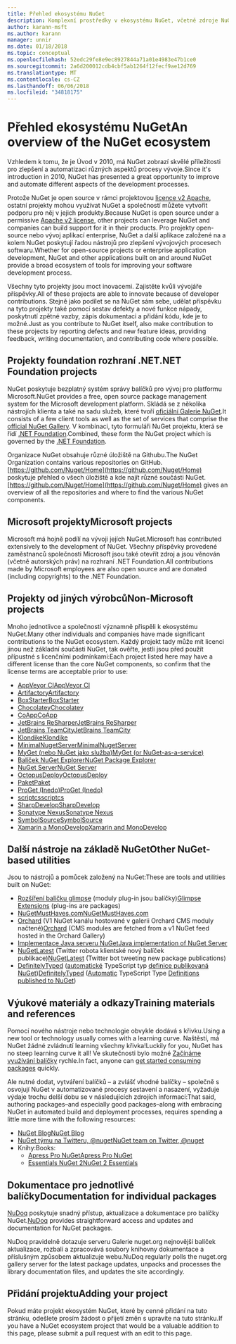 ```yaml
---
title: Přehled ekosystému NuGet
description: Komplexní prostředky v ekosystému NuGet, včetně zdroje NuGet, Microsoft NuGet projekty, nástrojů a školicích materiálů.
author: karann-msft
ms.author: karann
manager: unnir
ms.date: 01/18/2018
ms.topic: conceptual
ms.openlocfilehash: 52edc29fe8e9ec8927844a71a01e4983e47b1ce0
ms.sourcegitcommit: 2a6d200012cdb4cbf5ab1264f12fecf9ae12d769
ms.translationtype: MT
ms.contentlocale: cs-CZ
ms.lasthandoff: 06/06/2018
ms.locfileid: "34818175"
---
```

# <a name="an-overview-of-the-nuget-ecosystem"></a><span data-ttu-id="ae8e7-103">Přehled ekosystému NuGet</span><span class="sxs-lookup"><span data-stu-id="ae8e7-103">An overview of the NuGet ecosystem</span></span>

<span data-ttu-id="ae8e7-104">Vzhledem k tomu, že je Úvod v 2010, má NuGet zobrazí skvělé příležitosti pro zlepšení a automatizaci různých aspektů procesy vývoje.</span><span class="sxs-lookup"><span data-stu-id="ae8e7-104">Since it's introduction in 2010, NuGet has presented a great opportunity to improve and automate different aspects of the development processes.</span></span>

<span data-ttu-id="ae8e7-105">Protože NuGet je open source v rámci projektovou [licence v2 Apache](http://choosealicense.com/licenses/apache/), ostatní projekty mohou využívat NuGet a společností můžete vytvořit podporu pro něj v jejich produkty.</span><span class="sxs-lookup"><span data-stu-id="ae8e7-105">Because NuGet is open source under a permissive [Apache v2 license](http://choosealicense.com/licenses/apache/), other projects can leverage NuGet and companies can build support for it in their products.</span></span> <span data-ttu-id="ae8e7-106">Pro projekty open-source nebo vývoj aplikací enterprise, NuGet a další aplikace založené na a kolem NuGet poskytují řadou nástrojů pro zlepšení vývojových procesech softwaru.</span><span class="sxs-lookup"><span data-stu-id="ae8e7-106">Whether for open-source projects or enterprise application development, NuGet and other applications built on and around NuGet provide a broad ecosystem of tools for improving your software development process.</span></span>

<span data-ttu-id="ae8e7-107">Všechny tyto projekty jsou moct inovacemi. Zajistěte kvůli vývojáře příspěvky.</span><span class="sxs-lookup"><span data-stu-id="ae8e7-107">All of these projects are able to innovate because of developer contributions.</span></span> <span data-ttu-id="ae8e7-108">Stejně jako podílet se na NuGet sám sebe, udělat příspěvku na tyto projekty také pomocí sestav defekty a nové funkce nápady, poskytnutí zpětné vazby, zápis dokumentaci a přidání kódu, kde je to možné.</span><span class="sxs-lookup"><span data-stu-id="ae8e7-108">Just as you contribute to NuGet itself, also make contribution to these projects by reporting defects and new feature ideas, providing feedback, writing documentation, and contributing code where possible.</span></span>

## <a name="net-foundation-projects"></a><span data-ttu-id="ae8e7-109">Projekty foundation rozhraní .NET</span><span class="sxs-lookup"><span data-stu-id="ae8e7-109">.NET Foundation projects</span></span>

<span data-ttu-id="ae8e7-110">NuGet poskytuje bezplatný systém správy balíčků pro vývoj pro platformu Microsoft.</span><span class="sxs-lookup"><span data-stu-id="ae8e7-110">NuGet provides a free, open source package management system for the Microsoft development platform.</span></span> <span data-ttu-id="ae8e7-111">Skládá se z několika nástrojích klienta a také na sadu služeb, které tvoří [oficiální Galerie NuGet](http://www.nuget.org).</span><span class="sxs-lookup"><span data-stu-id="ae8e7-111">It consists of a few client tools as well as the set of services that comprise the [official NuGet Gallery](http://www.nuget.org).</span></span> <span data-ttu-id="ae8e7-112">V kombinaci, tyto formuláři NuGet projektu, která se řídí [.NET Foundation](http://www.dotnetfoundation.org/).</span><span class="sxs-lookup"><span data-stu-id="ae8e7-112">Combined, these form the NuGet project which is governed by the [.NET Foundation](http://www.dotnetfoundation.org/).</span></span>

<span data-ttu-id="ae8e7-113">Organizace NuGet obsahuje různé úložiště na Githubu.</span><span class="sxs-lookup"><span data-stu-id="ae8e7-113">The NuGet Organization contains various repositories on GitHub.</span></span> <span data-ttu-id="ae8e7-114">[https://github.com/Nuget/Home](https://github.com/Nuget/Home) poskytuje přehled o všech úložiště a kde najít různé součásti NuGet.</span><span class="sxs-lookup"><span data-stu-id="ae8e7-114">[https://github.com/Nuget/Home](https://github.com/Nuget/Home) gives an overview of all the repositories and where to find the various NuGet components.</span></span>

## <a name="microsoft-projects"></a><span data-ttu-id="ae8e7-115">Microsoft projekty</span><span class="sxs-lookup"><span data-stu-id="ae8e7-115">Microsoft projects</span></span>

<span data-ttu-id="ae8e7-116">Microsoft má hojně podílí na vývoji jejích NuGet.</span><span class="sxs-lookup"><span data-stu-id="ae8e7-116">Microsoft has contributed extensively to the development of NuGet.</span></span> <span data-ttu-id="ae8e7-117">Všechny příspěvky provedené zaměstnanců společnosti Microsoft jsou také otevřít zdroj a jsou věnován (včetně autorských práv) na rozhraní .NET Foundation.</span><span class="sxs-lookup"><span data-stu-id="ae8e7-117">All contributions made by Microsoft employees are also open source and are donated (including copyrights) to the .NET Foundation.</span></span>

## <a name="non-microsoft-projects"></a><span data-ttu-id="ae8e7-118">Projekty od jiných výrobců</span><span class="sxs-lookup"><span data-stu-id="ae8e7-118">Non-Microsoft projects</span></span>

<span data-ttu-id="ae8e7-119">Mnoho jednotlivce a společností významně přispěli k ekosystému NuGet.</span><span class="sxs-lookup"><span data-stu-id="ae8e7-119">Many other individuals and companies have made significant contributions to the NuGet ecosystem.</span></span> <span data-ttu-id="ae8e7-120">Každý projekt tady může mít licenci jinou než základní součásti NuGet, tak ověřte, jestli jsou před použít přípustné s licenčními podmínkami:</span><span class="sxs-lookup"><span data-stu-id="ae8e7-120">Each project listed here may have a different license than the core NuGet components, so confirm that the license terms are acceptable prior to use:</span></span>

- [<span data-ttu-id="ae8e7-121">AppVeyor CI</span><span class="sxs-lookup"><span data-stu-id="ae8e7-121">AppVeyor CI</span></span>](https://www.appveyor.com/)
- [<span data-ttu-id="ae8e7-122">Artifactory</span><span class="sxs-lookup"><span data-stu-id="ae8e7-122">Artifactory</span></span>](https://www.jfrog.com/artifactory/)
- [<span data-ttu-id="ae8e7-123">BoxStarter</span><span class="sxs-lookup"><span data-stu-id="ae8e7-123">BoxStarter</span></span>](http://boxstarter.org/)
- [<span data-ttu-id="ae8e7-124">Chocolatey</span><span class="sxs-lookup"><span data-stu-id="ae8e7-124">Chocolatey</span></span>](https://chocolatey.org/)
- [<span data-ttu-id="ae8e7-125">CoApp</span><span class="sxs-lookup"><span data-stu-id="ae8e7-125">CoApp</span></span>](http://coapp.org/)
- [<span data-ttu-id="ae8e7-126">JetBrains ReSharper</span><span class="sxs-lookup"><span data-stu-id="ae8e7-126">JetBrains ReSharper</span></span>](https://resharper-plugins.jetbrains.com/)
- [<span data-ttu-id="ae8e7-127">JetBrains TeamCity</span><span class="sxs-lookup"><span data-stu-id="ae8e7-127">JetBrains TeamCity</span></span>](https://www.jetbrains.com/teamcity/)
- [<span data-ttu-id="ae8e7-128">Klondike</span><span class="sxs-lookup"><span data-stu-id="ae8e7-128">Klondike</span></span>](https://github.com/themotleyfool/Klondike)
- [<span data-ttu-id="ae8e7-129">MinimalNugetServer</span><span class="sxs-lookup"><span data-stu-id="ae8e7-129">MinimalNugetServer</span></span>](https://github.com/TanukiSharp/MinimalNugetServer)
- [<span data-ttu-id="ae8e7-130">MyGet (nebo NuGet jako služba)</span><span class="sxs-lookup"><span data-stu-id="ae8e7-130">MyGet (or NuGet-as-a-service)</span></span>](http://www.myget.org/)
- [<span data-ttu-id="ae8e7-131">Balíček NuGet Explorer</span><span class="sxs-lookup"><span data-stu-id="ae8e7-131">NuGet Package Explorer</span></span>](https://github.com/NuGetPackageExplorer/NuGetPackageExplorer)
- [<span data-ttu-id="ae8e7-132">NuGet Server</span><span class="sxs-lookup"><span data-stu-id="ae8e7-132">NuGet Server</span></span>](http://nugetserver.net/)
- [<span data-ttu-id="ae8e7-133">OctopusDeploy</span><span class="sxs-lookup"><span data-stu-id="ae8e7-133">OctopusDeploy</span></span>](https://octopus.com/)
- [<span data-ttu-id="ae8e7-134">Paket</span><span class="sxs-lookup"><span data-stu-id="ae8e7-134">Paket</span></span>](https://fsprojects.github.io/Paket/)
- [<span data-ttu-id="ae8e7-135">ProGet (Inedo)</span><span class="sxs-lookup"><span data-stu-id="ae8e7-135">ProGet (Inedo)</span></span>](http://inedo.com/proget)
- [<span data-ttu-id="ae8e7-136">scriptcs</span><span class="sxs-lookup"><span data-stu-id="ae8e7-136">scriptcs</span></span>](http://scriptcs.net/)
- [<span data-ttu-id="ae8e7-137">SharpDevelop</span><span class="sxs-lookup"><span data-stu-id="ae8e7-137">SharpDevelop</span></span>](http://community.sharpdevelop.net/blogs/mattward/archive/2011/01/23/NuGetSupportInSharpDevelop.aspx)
- [<span data-ttu-id="ae8e7-138">Sonatype Nexus</span><span class="sxs-lookup"><span data-stu-id="ae8e7-138">Sonatype Nexus</span></span>](http://www.sonatype.com/nexus-repository-sonatype)
- [<span data-ttu-id="ae8e7-139">SymbolSource</span><span class="sxs-lookup"><span data-stu-id="ae8e7-139">SymbolSource</span></span>](http://www.symbolsource.org/Public)
- [<span data-ttu-id="ae8e7-140">Xamarin a MonoDevelop</span><span class="sxs-lookup"><span data-stu-id="ae8e7-140">Xamarin and MonoDevelop</span></span>](https://github.com/mrward/monodevelop-nuget-addin)

## <a name="other-nuget-based-utilities"></a><span data-ttu-id="ae8e7-141">Další nástroje na základě NuGet</span><span class="sxs-lookup"><span data-stu-id="ae8e7-141">Other NuGet-based utilities</span></span>

<span data-ttu-id="ae8e7-142">Jsou to nástrojů a pomůcek založený na NuGet:</span><span class="sxs-lookup"><span data-stu-id="ae8e7-142">These are tools and utilities built on NuGet:</span></span>

- <span data-ttu-id="ae8e7-143">[Rozšíření balíčku glimpse](http://getglimpse.com/Packages) (moduly plug-in jsou balíčky)</span><span class="sxs-lookup"><span data-stu-id="ae8e7-143">[Glimpse Extensions](http://getglimpse.com/Packages) (plug-ins are packages)</span></span>
- [<span data-ttu-id="ae8e7-144">NuGetMustHaves.com</span><span class="sxs-lookup"><span data-stu-id="ae8e7-144">NuGetMustHaves.com</span></span>](http://nugetmusthaves.com/)
- <span data-ttu-id="ae8e7-145">[Orchard](http://www.orchardproject.net/) (V1 NuGet kanálu hostované v galerii Orchard CMS moduly načtené)</span><span class="sxs-lookup"><span data-stu-id="ae8e7-145">[Orchard](http://www.orchardproject.net/) (CMS modules are fetched from a v1 NuGet feed hosted in the Orchard Gallery)</span></span>
- [<span data-ttu-id="ae8e7-146">Implementace Java serveru NuGet</span><span class="sxs-lookup"><span data-stu-id="ae8e7-146">Java implementation of NuGet Server</span></span>](http://jonnyzzz.com/blog/2012/03/07/nuget-server-in-pure-java/)
- <span data-ttu-id="ae8e7-147">[NuGetLatest](https://twitter.com/NuGetLatest) (Twitter robota klientské nový balíček publikace)</span><span class="sxs-lookup"><span data-stu-id="ae8e7-147">[NuGetLatest](https://twitter.com/NuGetLatest) (Twitter bot tweeting new package publications)</span></span>
- <span data-ttu-id="ae8e7-148">[DefinitelyTyped](http://definitelytyped.org/) ([automatické](https://github.com/DefinitelyTyped/NugetAutomation/) TypeScript typ [definice publikovaná NuGet](http://www.nuget.org/packages?q=DefinitelyTyped))</span><span class="sxs-lookup"><span data-stu-id="ae8e7-148">[DefinitelyTyped](http://definitelytyped.org/) ([Automatic](https://github.com/DefinitelyTyped/NugetAutomation/) TypeScript Type [Definitions published to NuGet](http://www.nuget.org/packages?q=DefinitelyTyped))</span></span>

## <a name="training-materials-and-references"></a><span data-ttu-id="ae8e7-149">Výukové materiály a odkazy</span><span class="sxs-lookup"><span data-stu-id="ae8e7-149">Training materials and references</span></span>

<span data-ttu-id="ae8e7-150">Pomocí nového nástroje nebo technologie obvykle dodává s křivku.</span><span class="sxs-lookup"><span data-stu-id="ae8e7-150">Using a new tool or technology usually comes with a learning curve.</span></span> <span data-ttu-id="ae8e7-151">Naštěstí, má NuGet žádné zvládnutí learning všechny křivka!</span><span class="sxs-lookup"><span data-stu-id="ae8e7-151">Luckily for you, NuGet has no steep learning curve it all!</span></span> <span data-ttu-id="ae8e7-152">Ve skutečnosti bylo možné [Začínáme využívání balíčky](../quickstart/use-a-package.md) rychle.</span><span class="sxs-lookup"><span data-stu-id="ae8e7-152">In fact, anyone can [get started consuming packages](../quickstart/use-a-package.md) quickly.</span></span>

<span data-ttu-id="ae8e7-153">Ale nutné dodat, vytváření balíčků – a zvlášť vhodné balíčky – společně s osvojují NuGet v automatizované procesy sestavení a nasazení, vyžaduje výdaje trochu delší dobu se v následujících zdrojích informací:</span><span class="sxs-lookup"><span data-stu-id="ae8e7-153">That said, authoring packages–and especially good packages–along with  embracing NuGet in automated build and deployment processes, requires spending a little more time with the following resources:</span></span>

- [<span data-ttu-id="ae8e7-154">NuGet Blog</span><span class="sxs-lookup"><span data-stu-id="ae8e7-154">NuGet Blog</span></span>](http://blog.nuget.org/)
- [<span data-ttu-id="ae8e7-155">NuGet týmu na Twitteru, @nuget</span><span class="sxs-lookup"><span data-stu-id="ae8e7-155">NuGet team on Twitter, @nuget</span></span>](http://twitter.com/nuget)
- <span data-ttu-id="ae8e7-156">Knihy:</span><span class="sxs-lookup"><span data-stu-id="ae8e7-156">Books:</span></span>
  - [<span data-ttu-id="ae8e7-157">Apress Pro NuGet</span><span class="sxs-lookup"><span data-stu-id="ae8e7-157">Apress Pro NuGet</span></span>](http://bit.ly/ProNuGet)
  - [<span data-ttu-id="ae8e7-158">Essentials NuGet 2</span><span class="sxs-lookup"><span data-stu-id="ae8e7-158">NuGet 2 Essentials</span></span>](http://www.amazon.com/NuGet-2-Essentials-Damir-Arh-ebook/dp/B00GTQD5M4)

## <a name="documentation-for-individual-packages"></a><span data-ttu-id="ae8e7-159">Dokumentace pro jednotlivé balíčky</span><span class="sxs-lookup"><span data-stu-id="ae8e7-159">Documentation for individual packages</span></span>

<span data-ttu-id="ae8e7-160">[NuDoq](http://nudoq.org) poskytuje snadný přístup, aktualizace a dokumentace pro balíčky NuGet.</span><span class="sxs-lookup"><span data-stu-id="ae8e7-160">[NuDoq](http://nudoq.org) provides straightforward access and updates and documentation for NuGet packages.</span></span>

<span data-ttu-id="ae8e7-161">NuDoq pravidelně dotazuje serveru Galerie nuget.org nejnovější balíček aktualizace, rozbalí a zpracovává soubory knihovny dokumentace a příslušným způsobem aktualizuje webu.</span><span class="sxs-lookup"><span data-stu-id="ae8e7-161">NuDoq regularly polls the nuget.org gallery server for the latest package updates, unpacks and processes the library documentation files, and updates the site accordingly.</span></span>

## <a name="adding-your-project"></a><span data-ttu-id="ae8e7-162">Přidání projektu</span><span class="sxs-lookup"><span data-stu-id="ae8e7-162">Adding your project</span></span>

<span data-ttu-id="ae8e7-163">Pokud máte projekt ekosystém NuGet, které by cenné přidání na tuto stránku, odešlete prosím žádost o přijetí změn s upravíte na tuto stránku.</span><span class="sxs-lookup"><span data-stu-id="ae8e7-163">If you have a NuGet ecosystem project that would be a valuable addition to this page, please  submit a pull request with an edit to this page.</span></span>
